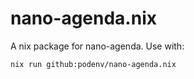 # nano-agenda.nix

A nix package for nano-agenda. Use with:

```
nix run github:podenv/nano-agenda.nix
```
